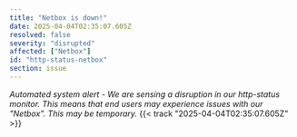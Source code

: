 ```yaml
---
title: "Netbox is down!"
date: 2025-04-04T02:35:07.605Z
resolved: false
severity: "disrupted"
affected: ["Netbox"]
id: "http-status-netbox"
section: issue
---
```


**Automated system alert* - We are sensing a disruption in our http-status monitor. This means that end users may experience issues with our "Netbox". This may be temporary.* {{< track "2025-04-04T02:35:07.605Z" >}}
